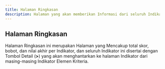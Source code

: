 ```yaml
---
title: Halaman Ringkasan
description: Halaman yang akan memberikan Informasi dari seluruh Indikator, Elemen, yang berada di dua belas (12) Kriteria
---
```


## Halaman Ringkasan
Halaman Ringkasan ini merupakan Halaman yang Mencakup total skor, bobot, dan nilai akhir per Indikator, dan seluruh Indikator ini disertai dengan Tombol Detail (**>**) yang akan menghantarkan ke halaman Indikator dari masing-masing Indikator Elemen Kriteria.
